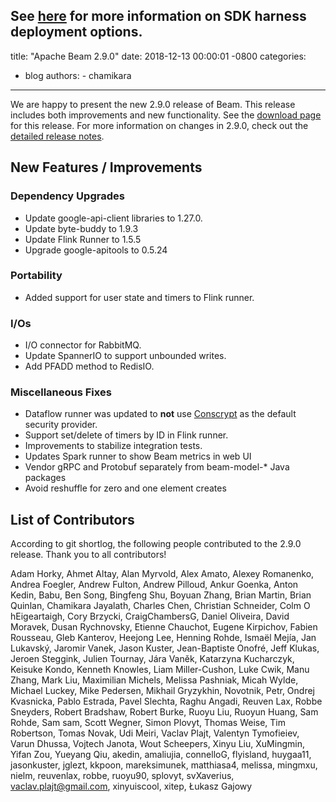 See [here](/documentation/runtime/sdk-harness-config/) for more information on SDK harness deployment options.
---
title:  "Apache Beam 2.9.0"
date:   2018-12-13 00:00:01 -0800
categories:
  - blog
authors:
        - chamikara

---
<!--
Licensed under the Apache License, Version 2.0 (the "License");
you may not use this file except in compliance with the License.
You may obtain a copy of the License at

http://www.apache.org/licenses/LICENSE-2.0

Unless required by applicable law or agreed to in writing, software
distributed under the License is distributed on an "AS IS" BASIS,
WITHOUT WARRANTIES OR CONDITIONS OF ANY KIND, either express or implied.
See the License for the specific language governing permissions and
limitations under the License.
-->

We are happy to present the new 2.9.0 release of Beam. This release includes both improvements and new functionality.
See the [download page](/get-started/downloads/#290-2018-12-13) for this release.<!--more-->
For more information on changes in 2.9.0, check out the
[detailed release notes](https://issues.apache.org/jira/secure/ReleaseNote.jspa?projectId=12319527&version=12344258).

## New Features / Improvements

### Dependency Upgrades
* Update google-api-client libraries to 1.27.0.
* Update byte-buddy to 1.9.3
* Update Flink Runner to 1.5.5
* Upgrade google-apitools to 0.5.24

### Portability

* Added support for user state and timers to Flink runner.

### I/Os

* I/O connector for RabbitMQ.
* Update SpannerIO to support unbounded writes.
* Add PFADD method to RedisIO.

### Miscellaneous Fixes
* Dataflow runner was updated to **not** use [Conscrypt](https://github.com/google/conscrypt) as the default security provider.
* Support set/delete of timers by ID in Flink runner.
* Improvements to stabilize integration tests.
* Updates Spark runner to show Beam metrics in web UI
* Vendor gRPC and Protobuf separately from beam-model-* Java packages
* Avoid reshuffle for zero and one element creates


## List of Contributors

According to git shortlog, the following people contributed
to the 2.9.0 release. Thank you to all contributors!

Adam Horky, Ahmet Altay, Alan Myrvold, Alex Amato, Alexey Romanenko, Andrea Foegler, Andrew Fulton, Andrew Pilloud, Ankur Goenka, Anton Kedin, Babu, Ben Song, Bingfeng Shu, Boyuan Zhang, Brian Martin, Brian Quinlan, Chamikara Jayalath, Charles Chen, Christian Schneider, Colm O hEigeartaigh, Cory Brzycki, CraigChambersG, Daniel Oliveira, David Moravek, Dusan Rychnovsky, Etienne Chauchot, Eugene Kirpichov, Fabien Rousseau, Gleb Kanterov, Heejong Lee, Henning Rohde, Ismaël Mejía, Jan Lukavský, Jaromir Vanek, Jason Kuster, Jean-Baptiste Onofré, Jeff Klukas, Jeroen Steggink, Julien Tournay, Jára Vaněk, Katarzyna Kucharczyk, Keisuke Kondo, Kenneth Knowles, Liam Miller-Cushon, Luke Cwik, Manu Zhang, Mark Liu, Maximilian Michels, Melissa Pashniak, Micah Wylde, Michael Luckey, Mike Pedersen, Mikhail Gryzykhin, Novotnik,  Petr, Ondrej Kvasnicka, Pablo Estrada, Pavel Slechta, Raghu Angadi, Reuven Lax, Robbe Sneyders, Robert Bradshaw, Robert Burke, Ruoyu Liu, Ruoyun Huang, Sam Rohde, Sam sam, Scott Wegner, Simon Plovyt, Thomas Weise, Tim Robertson, Tomas Novak, Udi Meiri, Vaclav Plajt, Valentyn Tymofieiev, Varun Dhussa, Vojtech Janota, Wout Scheepers, Xinyu Liu, XuMingmin, Yifan Zou, Yueyang Qiu, akedin, amaliujia, connelloG, flyisland, huygaa11, jasonkuster, jglezt, kkpoon, mareksimunek, matthiasa4, melissa, mingmxu, nielm, reuvenlax, robbe, ruoyu90, splovyt, svXaverius, vaclav.plajt@gmail.com, xinyuiscool, xitep, Łukasz Gajowy
